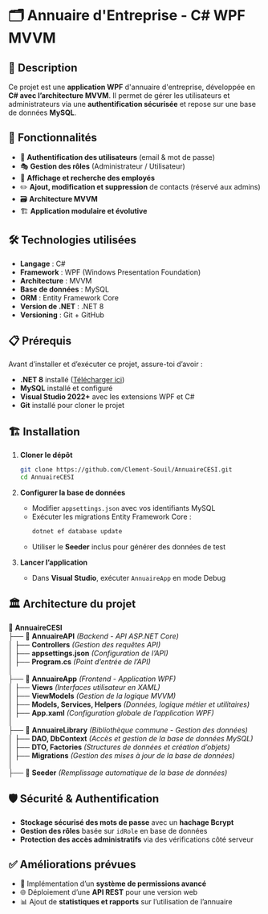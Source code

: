 # 🗂️ Annuaire d'Entreprise - C# WPF MVVM

## 📌 Description

Ce projet est une **application WPF** d'annuaire d'entreprise, développée en **C# avec l’architecture MVVM**. Il permet de gérer les utilisateurs et administrateurs via une **authentification sécurisée** et repose sur une base de données **MySQL**.

## 🚀 Fonctionnalités

- 🔐 **Authentification des utilisateurs** (email & mot de passe)
- 🎭 **Gestion des rôles** (Administrateur / Utilisateur)
- 📇 **Affichage et recherche des employés**
- ✏️ **Ajout, modification et suppression** de contacts (réservé aux admins)
- 🗃️ **Architecture MVVM**
- 🏗️ **Application modulaire et évolutive**

## 🛠️ Technologies utilisées

- **Langage** : C#
- **Framework** : WPF (Windows Presentation Foundation)
- **Architecture** : MVVM
- **Base de données** : MySQL
- **ORM** : Entity Framework Core
- **Version de .NET** : .NET 8
- **Versioning** : Git + GitHub

## 📋 Prérequis

Avant d’installer et d’exécuter ce projet, assure-toi d’avoir :

- **.NET 8** installé ([Télécharger ici](https://dotnet.microsoft.com/en-us/download))
- **MySQL** installé et configuré
- **Visual Studio 2022+** avec les extensions WPF et C#
- **Git** installé pour cloner le projet

## 🏗️ Installation

1. **Cloner le dépôt**
   ```sh
   git clone https://github.com/Clement-Souil/AnnuaireCESI.git
   cd AnnuaireCESI
   ```

2. **Configurer la base de données**
   - Modifier `appsettings.json` avec vos identifiants MySQL
   - Exécuter les migrations Entity Framework Core :
     ```sh
     dotnet ef database update
     ```
   - Utiliser le **Seeder** inclus pour générer des données de test

3. **Lancer l’application**
   - Dans **Visual Studio**, exécuter `AnnuaireApp` en mode Debug

## 🏛️ Architecture du projet

📂 **AnnuaireCESI**  
├── 📁 **AnnuaireAPI** *(Backend - API ASP.NET Core)*  
│   ├── **Controllers** *(Gestion des requêtes API)*  
│   ├── **appsettings.json** *(Configuration de l’API)*  
│   ├── **Program.cs** *(Point d’entrée de l’API)*  
│  
├── 📁 **AnnuaireApp** *(Frontend - Application WPF)*  
│   ├── **Views** *(Interfaces utilisateur en XAML)*  
│   ├── **ViewModels** *(Gestion de la logique MVVM)*  
│   ├── **Models, Services, Helpers** *(Données, logique métier et utilitaires)*  
│   ├── **App.xaml** *(Configuration globale de l’application WPF)*  
│  
├── 📁 **AnnuaireLibrary** *(Bibliothèque commune - Gestion des données)*  
│   ├── **DAO, DbContext** *(Accès et gestion de la base de données MySQL)*  
│   ├── **DTO, Factories** *(Structures de données et création d’objets)*  
│   ├── **Migrations** *(Gestion des mises à jour de la base de données)*  
│  
├── 📁 **Seeder** *(Remplissage automatique de la base de données)*  

## 🛡️ Sécurité & Authentification

- **Stockage sécurisé des mots de passe** avec un **hachage Bcrypt**
- **Gestion des rôles** basée sur `idRole` en base de données
- **Protection des accès administratifs** via des vérifications côté serveur

## ✅ Améliorations prévues

- 📌 Implémentation d’un **système de permissions avancé**
- 🌐 Déploiement d’une **API REST** pour une version web
- 📊 Ajout de **statistiques et rapports** sur l’utilisation de l’annuaire

